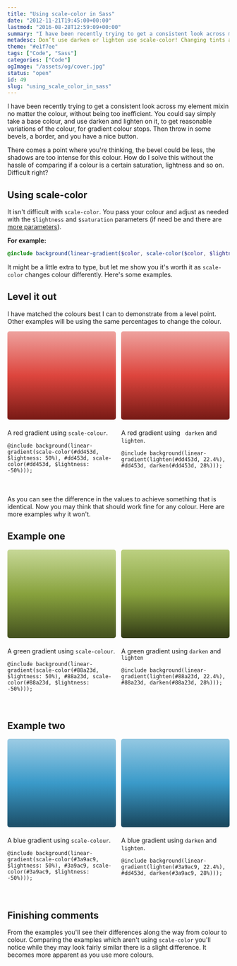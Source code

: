 ```yaml
---
title: "Using scale-color in Sass"
date: "2012-11-21T19:45:00+00:00"
lastmod: "2016-08-28T12:59:09+00:00"
summary: "I have been recently trying to get a consistent look across my element mixin no matter the colour, without being too inefficient. You could say simply take a base colour, and use darken and lighten on it, to get reasonable variations of the colour, for gradient colour stops. Then throw in some bevels, a border, and you have a nice button."
metadesc: Don’t use darken or lighten use scale-color! Changing tints and shades will be more predictable, read the post to find out why."
theme: "#e1f7ee"
tags: ["Code", "Sass"]
categories: ["Code"]
ogImage: "/assets/og/cover.jpg"
status: "open"
id: 49
slug: "using_scale_color_in_sass"
---
```


I have been recently trying to get a consistent look across my element mixin no matter the colour, without being too inefficient. You could say simply take a base colour, and use darken and lighten on it, to get reasonable variations of the colour, for gradient colour stops. Then throw in some bevels, a border, and you have a nice button.

There comes a point where you're thinking, the bevel could be less, the shadows are too intense for this colour. How do I solve this without the hassle  of comparing if a colour is a certain saturation, lightness and so on. Difficult right?

## Using scale-color
It isn't difficult with `scale-color`. You pass your colour and adjust as needed with the `$lightness` and `$saturation` parameters (if need be and there are [more parameters](http://sass-lang.com/docs/yardoc/Sass/Script/Functions.html#scale_color-instance_method "Full documentation for scale-color")). 

**For example:**
```sass
@include background(linear-gradient($color, scale-color($color, $lightness: -20%)));
```

It might be a little extra to type, but let me show you it's worth it as `scale-color` changes colour differently. Here's some examples.

## Level it out
I have matched the colours best I can to demonstrate from a level point. Other examples will be using the same percentages to change the colour.

<figure class="example-box">
  <span class="e1-scale" role="img" aria-label="Using scale-color to demonstrate a red gradient"></span>
  <figcaption>
    <p>A red gradient using <code>scale-colour</code>.</p>
    <pre class="language-scss"><code>@include background(linear-gradient(scale-color(#dd453d, $lightness: 50%), #dd453d, scale-color(#dd453d, $lightness: -50%)));</code></pre>
  </figcaption>
</figure><figure class="example-box">
  <span class="e1-darken" role="img" aria-label="Using scale-color to demonstrate a red gradient"></span>
  <figcaption>
    <p>A red gradient using <code> darken</code> and <code>lighten</code>.</p>
    <pre class="language-scss"><code>@include background(linear-gradient(lighten(#dd453d, 22.4%), #dd453d, darken(#dd453d, 28%)));</code></pre>
  </figcaption>
</figure>

As you can see the difference in the values to achieve something that is identical. Now you may think that should work fine for any colour. Here are more examples why it won't.


## Example one

<figure class="example-box">
  <span class="e2-scale" role="img" aria-label="Using scale-color to demonstrate a green gradient"></span>
  <figcaption>
    <p>A green gradient using <code>scale-colour</code>.</p>
    <pre class="language-scss"><code>@include background(linear-gradient(scale-color(#88a23d, $lightness: 50%), #88a23d, scale-color(#88a23d, $lightness: -50%)));</code></pre>
  </figcaption>
</figure><figure class="example-box">
  <span class="e2-darken" role="img" aria-label="Using darken/lighten to demonstrate a red gradient"></span>
  <figcaption>
    <p>A green gradient using <code>darken</code> and <code>lighten</code></p>
    <pre class="language-scss"><code>@include background(linear-gradient(lighten(#88a23d, 22.4%), #88a23d, darken(#88a23d, 28%)));</code></pre>
  </figcaption>
</figure>


## Example two

<figure class="example-box">
  <span class="e3-scale" role="img" aria-label="Using scale-color to demonstrate a blue gradient"></span>
  <figcaption>
    <p>A blue gradient using <code>scale-colour</code>.</p> 
    <pre class="language-scss"><code>@include background(linear-gradient(scale-color(#3a9ac9, $lightness: 50%), #3a9ac9, scale-color(#3a9ac9, $lightness: -50%)));</code></pre>
  </figcaption>
</figure><figure class="example-box">
  <span class="e3-darken" role="img" aria-label="Using darken/lighten to demonstrate a blue gradient"></span>
  <figcaption>
    <p>A blue gradient using <code>darken</code> and <code>lighten</code>.</p>
    <pre class="language-scss"><code>@include background(linear-gradient(lighten(#3a9ac9, 22.4%), #dd453d, darken(#3a9ac9, 28%)));</code></pre></figcaption>
</figure>


## Finishing comments
From the examples you'll see their differences along the way from colour to colour. Comparing the examples which aren't using <code>scale-color</code> you'll notice while they may look fairly similar there is a slight difference. It becomes more apparent as you use more colours.

<style>
.example-box{width:48.75%;margin:0 2.5% 1.5em 0;display:inline-block;vertical-align:top}.example-box p:first-child{margin-top:0;font-size:1em}.example-box:nth-of-type(2n){margin-right:0}.example-box [role="img"]{-moz-border-radius:5px;-webkit-border-radius:5px;border-radius:5px;display:inline-block;vertical-align:top;width:100%;height:200px;margin:0 0 1.5em}.e1-scale{background:-webkit-linear-gradient(#eea29e,#dd453d,#781a15);background:linear-gradient(#eea29e,#dd453d,#781a15)}.e1-darken{background:-webkit-linear-gradient(#eea29e,#dd453d,#761a15);background:linear-gradient(#eea29e,#dd453d,#761a15)}.e2-scale{background:-webkit-linear-gradient(#c7d897,#88a23d,#44511f);background:linear-gradient(#c7d897,#88a23d,#44511f)}.e2-darken{background:-webkit-linear-gradient(#bcd081,#88a23d,#313a16);background:linear-gradient(#bcd081,#88a23d,#313a16)}.e3-scale{background:-webkit-linear-gradient(#9dcce4,#3a9ac9,#1c4d66);background:linear-gradient(#9dcce4,#3a9ac9,#1c4d66)}.e3-darken{background:-webkit-linear-gradient(#94c8e2,#3a9ac9,#19455b);background:linear-gradient(#94c8e2,#3a9ac9,#19455b)}
</style>
